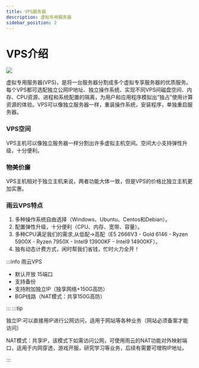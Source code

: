```yaml
---
title: VPS服务器
description: 虚拟专用服务器
sidebar_position: 2
---
```


# VPS介绍
![](https://cn-sy1.rains3.com/rainyun-assets/pic/2023/12/20231211102742_9bb97f529b65ccd7ddabaee3d26fcce1.jpg)

虚拟专用服务器(VPS)，是将一台服务器分割成多个虚拟专享服务器的优质服务。每个VPS都可选配独立公网IP地址、独立操作系统、实现不同VPS间磁盘空间、内存、CPU资源、进程和系统配置的隔离，为用户和应用程序模拟出“独占”使用计算资源的体验。VPS可以像独立服务器一样，重装操作系统，安装程序，单独重启服务器。


### VPS空间

VPS主机可以像独立服务器一样分割出许多虚拟主机空间。空间大小支持弹性升级，十分便利。

### 物美价廉

VPS主机相对于独立主机来说，两者功能大体一致，但是VPS的价格比独立主机更加实惠。

### 雨云VPS特点

1. 多种操作系统自由选择（Windows、Ubuntu、Centos和Debian）。
2. 配置弹性升级，十分便利（CPU、内存、宽带、容量）。
3. 多种CPU满足我们的需求,从低配->高配（E5 2666V3 - Gold 6146 - Ryzen 5900X - Ryzen 7950X - Intel9 13900KF - Intel9 14900KF）。
4. 独有动态计费方式，闲时帮我们省钱，忙时火力全开！


:::info
雨云VPS

- 默认开放 15端口
- 支持备份
- 支持附加独立IP（独享网络+150G高防）
- BGP线路（NAT模式：共享150G高防）
  
:::
:::tip

独立IP:可以直接用IP进行公网访问，适用于网站等各种业务（网站必须备案才能访问）

NAT模式：共享IP，该模式下如需访问公网，可使用雨云的NAT功能对外映射端口，适用于内网穿透，游戏开服，研究学习等业务，后续有需要可增购IP地址。

:::
